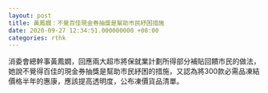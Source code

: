 ```yaml
---
layout: post
title: 黃鳳嫺：不覺百佳現金券抽獎是幫助巿民紓困措施
date: 2020-09-27 12:34:51.000000000 +08:00
categories: rthk
---
```


消委會總幹事黃鳳嫺，回應兩大超巿將保就業計劃所得部分補貼回饋巿民的做法，她說不覺得百佳的現金券抽獎是幫助巿民紓困的措施，又認為將300款必需品凍結價格半年的惠康，應該提高透明度，公布凍價貨品清單。
